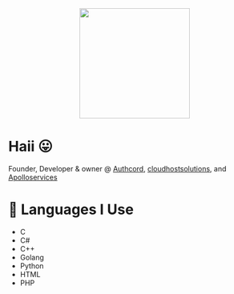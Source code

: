<div id="header" align="center">
  <img src="[https://media.giphy.com/media/M9gbBd9nbDrOTu1Mqx/giphy.gif](https://cdn.discordapp.com/attachments/1066513793854750862/1066851073622548520/index.png)" width="220"/>
  
</div>


# Haii 😛

Founder, Developer & owner @ <a href="https://authcord.xyz">Authcord</a>, <a href="https://cloudhostsolutions.co">cloudhostsolutions</a>, and <a href="https://apolloservices.xyz">Apolloservices</a>


# 🐸 Languages I Use
- C
- C#
- C++
- Golang
- Python
- HTML 
- PHP
<div>


